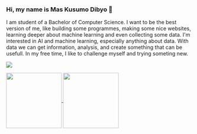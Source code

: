 ### Hi, my name is Mas Kusumo Dibyo 👋
I am student of a Bachelor of Computer Science. I want to be the best version of me, like building some programmes, making some nice websites, learning deeper about machine learning and even collecting some data. I'm interested in AI and machine learning, especially anything about data. With data we can get information, analysis, and create something that can be usefull. In my free time, I like to challenge myself and trying someting new.

<p>
  <a href="https://www.linkedin.com/in/maskusumodibyo/">
    <img align="center" src="https://img.shields.io/badge/-maskusumodibyo-blue?style=flat&logo=Linkedin&logoColor=white&link=https://https://www.linkedin.com/in/maskusumodibyo/">
  </a>
</p>
<p>
  <a href="https://github.com/kusdby/github-readme-stats">
    <img height="150" length="500" align="center" src="https://github-readme-stats.vercel.app/api?username=kusdby&show_icons=true&count_private=true&theme=dark">
  </a>
  <a href="https://github.com/kusdby/github-readme-stats">
    <img height="150" lenght="500" align="center" src="https://github-readme-stats.vercel.app/api/top-langs/?username=kusdby&layout=compact&theme=dark">
  </a>
</p>
